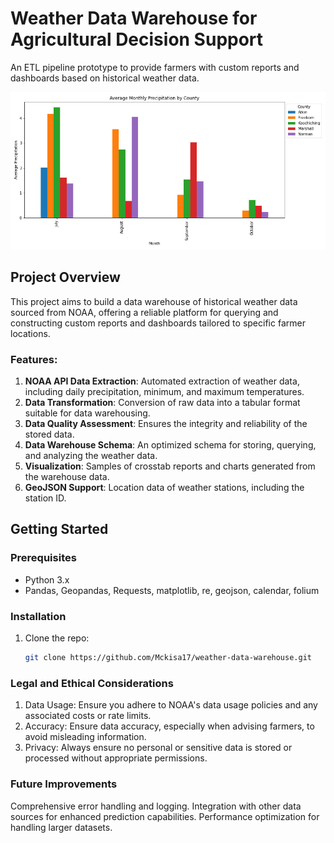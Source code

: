 # Weather Data Warehouse for Agricultural Decision Support

An ETL pipeline prototype to provide farmers with custom reports and dashboards based on historical weather data.

![Weather Data Visualization](https://github.com/Mckisa17/Agricultural_Decision_Support/blob/main/AMPBC.png) 


## Project Overview

This project aims to build a data warehouse of historical weather data sourced from NOAA, offering a reliable platform for querying and constructing custom reports and dashboards tailored to specific farmer locations.

### Features:

1. **NOAA API Data Extraction**: Automated extraction of weather data, including daily precipitation, minimum, and maximum temperatures.
2. **Data Transformation**: Conversion of raw data into a tabular format suitable for data warehousing.
3. **Data Quality Assessment**: Ensures the integrity and reliability of the stored data.
4. **Data Warehouse Schema**: An optimized schema for storing, querying, and analyzing the weather data.
5. **Visualization**: Samples of crosstab reports and charts generated from the warehouse data.
6. **GeoJSON Support**: Location data of weather stations, including the station ID.

## Getting Started

### Prerequisites

- Python 3.x
- Pandas, Geopandas, Requests, matplotlib, re, geojson, calendar, folium

### Installation

1. Clone the repo:
   ```sh
   git clone https://github.com/Mckisa17/weather-data-warehouse.git

### Legal and Ethical Considerations
1. Data Usage: Ensure you adhere to NOAA's data usage policies and any associated costs or rate limits.
2. Accuracy: Ensure data accuracy, especially when advising farmers, to avoid misleading information.
3. Privacy: Always ensure no personal or sensitive data is stored or processed without appropriate permissions.

### Future Improvements
Comprehensive error handling and logging.
Integration with other data sources for enhanced prediction capabilities.
Performance optimization for handling larger datasets.
